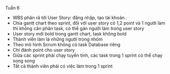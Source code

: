 Tuần 6
* WBS phân rã tới User Story: đăng nhập, tạo tài khoản..
* Chia gantt chart theo sprint, đối với user story có 1,2 point và 1 người làm thì không cần phân task, có thể gán người làm trong user story
* User story mới bold trong gantt chart, task không bold
* Thành viên làm là những người trong nhóm
* Theo mô hình Scrum không có task Database riêng
* Chỉ đánh point cho user story
* Giữa các sprint phải chạy tuyến tính, các task trong 1 sprint có thể chạy song song
* Tất cả thành viên phải có việc làm trong 1 sprint
